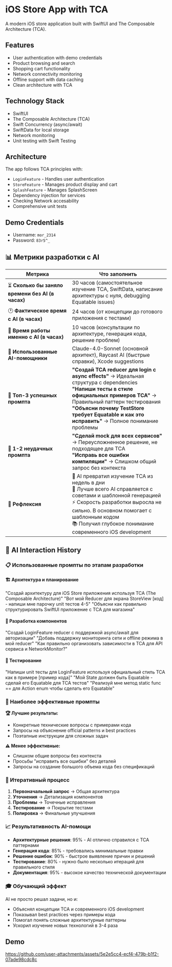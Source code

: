 # iOS Store App with TCA

A modern iOS store application built with SwiftUI and The Composable Architecture (TCA).

## Features

- User authentication with demo credentials
- Product browsing and search
- Shopping cart functionality
- Network connectivity monitoring
- Offline support with data caching
- Clean architecture with TCA

## Technology Stack

- SwiftUI
- The Composable Architecture (TCA)
- Swift Concurrency (async/await)
- SwiftData for local storage
- Network monitoring
- Unit testing with Swift Testing

## Architecture

The app follows TCA principles with:
- `LoginFeature` - Handles user authentication
- `StoreFeature` - Manages product display and cart
- `SplashFeature` - Manages SplashScreen
- Dependency injection for services
- Checking Network accesability
- Comprehensive unit tests

## Demo Credentials

- Username: `mor_2314`
- Password: `83r5^_`

## 📊 Метрики разработки с AI

| Метрика | Что заполнить |
|---------|---------------|
| ⏳ **Сколько бы заняло времени без AI (в часах)** | 30 часов (самостоятельное изучение TCA, SwiftData, написание архитектуры с нуля, debugging Equatable issues) |
| 🕐 **Фактическое время с AI (в часах)** | 24 часов (от концепции до готового приложения с тестами) |
| 🧠 **Время работы именно с AI (в часах)** | 10 часов (консультации по архитектуре, генерация кода, решение проблем) |
| 🤖 **Использованные AI-помощники** | Claude-4.0-Sonnet (основной архитект), Raycast AI (быстрые справки), Xcode suggestions |
| 💬 **Топ-3 успешных промпта** | **"Создай TCA reducer для login с async effects"** → Идеальная структура с dependencies<br/>**"Напиши тесты в стиле официальных примеров TCA"** → Правильный паттерн тестирования<br/>**"Объясни почему TestStore требует Equatable и как это исправить"** → Полное понимание проблемы |
| 🍂 **1-2 неудачных промпта** | **"Сделай mock для всех сервисов"** → Переусложненное решение, не подходящее для TCA<br/>**"Исправь все ошибки компиляции"** → Слишком общий запрос без контекста |
| 🧠 **Рефлексия** | 🚀 AI превратил изучение TCA из недель в дни<br/>🎯 Лучше всего AI справляется с советами и шаблонной генерацией<br/>⚡ Скорость разработки выросла не сильно. В основном помогает с шаблонным кодом<br/>📚 Получил глубокое понимание современного iOS development |

## 🤖 AI Interaction History

### 📋 Использованные промпты по этапам разработки

#### **🏗️ Архитектура и планирование**
"Создай архитектуру для iOS Store приложения используя TCA (The Composable Architecture)"
"Вот мой Reducer для экрана StoreView [код] - напиши мне парочку unit тестов 4-5"
"Объясни как правильно структурировать SwiftUI приложение с TCA для магазина"

#### **🔧 Разработка компонентов**
"Создай LoginFeature reducer с поддержкой async/await для авторизации"
"Добавь поддержку мониторинга сети и offline режима в мой reducer"
"Как правильно организовать зависимости в TCA для API сервиса и NetworkMonitor?"

#### **🧪 Тестирование**
"Напиши unit тесты для LoginFeature используя официальный стиль TCA как в примере [пример кода]"
"Мой State должен быть Equatable - сделай его Equatable для TCA тестов"
"Реализуй мне метод static func == для Action enum чтобы сделать его Equatable"

### 🎯 Наиболее эффективные промпты

**🏆 Лучшие результаты:**
- Конкретные технические вопросы с примерами кода
- Запросы на объяснение official patterns и best practices  
- Поэтапные инструкции для сложных задач

**⚠️ Менее эффективные:**
- Слишком общие вопросы без контекста
- Просьбы "исправить все ошибки" без деталей
- Запросы на создание большого объема кода без спецификаций

### 🔄 Итеративный процесс

1. **Первоначальный запрос** → Общая архитектура
2. **Уточнения** → Детализация компонентов  
3. **Проблемы** → Точечные исправления
4. **Тестирование** → Покрытие тестами
5. **Полировка** → Финальные улучшения

### 📈 Результативность AI-помощи

- **Архитектурные решения**: 95% - AI отлично справился с TCA паттернами
- **Генерация кода**: 85% - требовались минимальные правки
- **Решение ошибок**: 90% - быстрое выявление причин и решений
- **Тестирование**: 80% - нужно было несколько итераций для правильного стиля
- **Документация**: 95% - высокое качество технической документации

### 🎓 Обучающий эффект

AI не просто решал задачи, но и:
- Объяснял концепции TCA и современного iOS development
- Показывал best practices через примеры кода
- Помогал понять сложные архитектурные паттерны
- Ускорил изучение новых технологий в 3-4 раза

## Demo
https://github.com/user-attachments/assets/5e2e5cc4-ecf4-479b-b1f2-07ade98cdc8c


